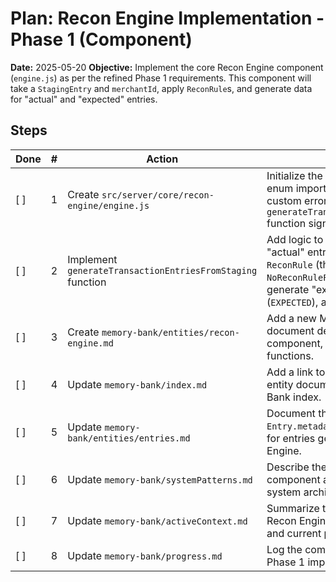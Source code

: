 # Plan: Recon Engine Implementation - Phase 1 (Component)

**Date:** 2025-05-20
**Objective:** Implement the core Recon Engine component (`engine.js`) as per the refined Phase 1 requirements. This component will take a `StagingEntry` and `merchantId`, apply `ReconRule`s, and generate data for "actual" and "expected" entries.

## Steps

| Done | # | Action                                                                 | Detail                                                                                                                                                                                             |
|------|---|------------------------------------------------------------------------|----------------------------------------------------------------------------------------------------------------------------------------------------------------------------------------------------|
| [ ]  | 1 | Create `src/server/core/recon-engine/engine.js`                        | Initialize the file with Prisma client, enum imports, `NoReconRuleFoundError` custom error class, and the `generateTransactionEntriesFromStaging` function signature.                               |
| [ ]  | 2 | Implement `generateTransactionEntriesFromStaging` function             | Add logic to extract `order_id`, prepare "actual" entry data (`POSTED`), find `ReconRule` (throw `NoReconRuleFoundError` if not found), generate "expected" entry data (`EXPECTED`), and return both. |
| [ ]  | 3 | Create `memory-bank/entities/recon-engine.md`                          | Add a new Memory Bank entity document describing the Recon Engine component, its purpose, and key functions.                                                                                       |
| [ ]  | 4 | Update `memory-bank/index.md`                                          | Add a link to the new `recon-engine.md` entity document in the main Memory Bank index.                                                                                                             |
| [ ]  | 5 | Update `memory-bank/entities/entries.md`                               | Document the usage of `order_id` in `Entry.metadata` and the `EXPECTED` status for entries generated by the Recon Engine.                                                                          |
| [ ]  | 6 | Update `memory-bank/systemPatterns.md`                                 | Describe the new Recon Engine component and its role within the system architecture.                                                                                                               |
| [ ]  | 7 | Update `memory-bank/activeContext.md`                                  | Summarize the implementation of the Recon Engine Phase 1, key decisions, and current project focus.                                                                                                |
| [ ]  | 8 | Update `memory-bank/progress.md`                                       | Log the completion of Recon Engine Phase 1 implementation.                                                                                                                                         |

<!--
{
  "planVersion": "1.0",
  "planName": "Recon Engine Implementation - Phase 1 (Component)",
  "lastUpdated": "2025-05-20T17:12:00Z",
  "plan": [
    {
      "id": 1,
      "action": "Create `src/server/core/recon-engine/engine.js`",
      "tool": "write_to_file",
      "args": {
        "path": "src/server/core/recon-engine/engine.js",
        "content": "// src/server/core/recon-engine/engine.js\nconst prisma = require('../../../services/prisma');\nconst { EntryStatus, EntryType } = require('@prisma/client');\n\n/**\n * Custom error for when no reconciliation rule is found.\n */\nclass NoReconRuleFoundError extends Error {\n  constructor(message) {\n    super(message);\n    this.name = 'NoReconRuleFoundError';\n  }\n}\n\n/**\n * Generates actual and expected entry data from a staging entry based on recon rules.\n * @param {object} stagingEntry - The staging entry object.\n * @param {string} merchantId - The ID of the merchant.\n * @returns {Promise<Array<object>>} A promise that resolves to an array containing two objects: [actualEntryData, expectedEntryData].\n * @throws {NoReconRuleFoundError} If no matching ReconRule is found.\n */\nasync function generateTransactionEntriesFromStaging(stagingEntry, merchantId) {\n  // Implementation to be added in step 2\n  throw new Error('Not yet implemented');\n}\n\nmodule.exports = {\n  generateTransactionEntriesFromStaging,\n  NoReconRuleFoundError,\n};\n"
      },
      "success": "File `src/server/core/recon-engine/engine.js` created with initial structure, NoReconRuleFoundError class, and function signature.",
      "status": "pending"
    },
    {
      "id": 2,
      "action": "Implement `generateTransactionEntriesFromStaging` function",
      "tool": "replace_in_file",
      "args": {
        "path": "src/server/core/recon-engine/engine.js",
        "diff": "<<<<<<< SEARCH\n  // Implementation to be added in step 2\n  throw new Error('Not yet implemented');\n=======\n  const order_id = stagingEntry.metadata?.order_id;\n\n  const actualEntryData = {\n    account_id: stagingEntry.account_id,\n    entry_type: stagingEntry.entry_type,\n    amount: stagingEntry.amount,\n    currency: stagingEntry.currency,\n    status: EntryStatus.POSTED,\n    effective_date: stagingEntry.effective_date,\n    metadata: {\n      ...(stagingEntry.metadata || {}),\n      order_id: order_id,\n      source_staging_entry_id: stagingEntry.staging_entry_id,\n    },\n  };\n\n  const reconRule = await prisma.reconRule.findFirst({\n    where: {\n      merchant_id: merchantId,\n      OR: [\n        { account_one_id: stagingEntry.account_id },\n        { account_two_id: stagingEntry.account_id },\n      ],\n    },\n  });\n\n  if (!reconRule) {\n    throw new NoReconRuleFoundError(\n      `No reconciliation rule found for merchant ${merchantId} and account ${stagingEntry.account_id}`\n    );\n  }\n\n  let contra_account_id;\n  if (reconRule.account_one_id === stagingEntry.account_id) {\n    contra_account_id = reconRule.account_two_id;\n  } else {\n    contra_account_id = reconRule.account_one_id;\n  }\n\n  const expectedEntryType = stagingEntry.entry_type === EntryType.DEBIT ? EntryType.CREDIT : EntryType.DEBIT;\n\n  const expectedEntryData = {\n    account_id: contra_account_id,\n    entry_type: expectedEntryType,\n    amount: stagingEntry.amount,\n    currency: stagingEntry.currency,\n    status: EntryStatus.EXPECTED,\n    effective_date: stagingEntry.effective_date,\n    metadata: {\n      order_id: order_id,\n      source_staging_entry_id: stagingEntry.staging_entry_id,\n      recon_rule_id: reconRule.id,\n    },\n  };\n\n  return [actualEntryData, expectedEntryData];\n>>>>>>> REPLACE"
      },
      "success": "Function `generateTransactionEntriesFromStaging` implemented correctly.",
      "status": "pending"
    },
    {
      "id": 3,
      "action": "Create `memory-bank/entities/recon-engine.md`",
      "tool": "write_to_file",
      "args": {
        "path": "memory-bank/entities/recon-engine.md",
        "content": "# Entity: Recon Engine\n\n**Purpose:** The Recon Engine is a core component responsible for applying reconciliation rules (`ReconRule`) to incoming financial data (typically `StagingEntry` objects) to generate data for both an \"actual\" ledger entry and an \"expected\" contra-entry.\n\n**Key Functions/Modules:**\n- `src/server/core/recon-engine/engine.js`:\n  - `async function generateTransactionEntriesFromStaging(stagingEntry, merchantId)`: Takes a staging entry and merchant ID, looks up the relevant `ReconRule`, and produces data for two `Entry` objects (one actual, one expected).\n    - Throws `NoReconRuleFoundError` if a rule cannot be found.\n\n**Data Flow:**\n1. Receives a `StagingEntry` and `merchantId`.\n2. Extracts key information like `order_id` from `stagingEntry.metadata`.\n3. Prepares data for the \"actual\" entry (status: `POSTED`).\n4. Looks up a `ReconRule` based on `stagingEntry.account_id` and `merchantId`.\n5. If no rule is found, it throws `NoReconRuleFoundError`.\n6. If a rule is found, it determines the contra-account, the opposite entry type, and prepares data for the \"expected\" entry (status: `EXPECTED`).\n7. Returns an array containing the data for the actual entry and the expected entry.\n\nThis component is crucial for automating the creation of double-entry bookkeeping records based on defined business logic."
      },
      "success": "`memory-bank/entities/recon-engine.md` created with component description.",
      "status": "pending"
    },
    {
      "id": 4,
      "action": "Update `memory-bank/index.md`",
      "tool": "replace_in_file",
      "args": {
        "path": "memory-bank/index.md",
        "diff": "<<<<<<< SEARCH\n- **[Process Tracker (`entities/process-tracker.md`)](./entities/process-tracker.md):** Information related to the task management system for the Recon Engine.\n- *(Future entities will be added here as they are developed.)*\n=======\n- **[Process Tracker (`entities/process-tracker.md`)](./entities/process-tracker.md):** Information related to the task management system for the Recon Engine.\n- **[Recon Engine (`entities/recon-engine.md`)](./entities/recon-engine.md):** Information related to the core reconciliation engine component.\n- *(Future entities will be added here as they are developed.)*\n>>>>>>> REPLACE"
      },
      "success": "`memory-bank/index.md` updated with link to `recon-engine.md`.",
      "status": "pending"
    },
    {
      "id": 5,
      "action": "Update `memory-bank/entities/entries.md`",
      "tool": "replace_in_file",
      "args": {
        "path": "memory-bank/entities/entries.md",
        "diff": "<<<<<<< SEARCH\n### Metadata (`metadata` - JSON, Optional)\n- A flexible JSONB field to store any additional, non-standardized information related to the entry.\n- Example: `{\"payment_processor_id\": \"proc_123\", \"original_charge_id\": \"ch_abc\"}`\n=======\n### Metadata (`metadata` - JSON, Optional)\n- A flexible JSONB field to store any additional, non-standardized information related to the entry.\n- Example: `{\"payment_processor_id\": \"proc_123\", \"original_charge_id\": \"ch_abc\"}`\n- For entries generated from `StagingEntry` objects via the Recon Engine, this may include:\n  - `order_id`: Propagated from `StagingEntry.metadata`.\n  - `source_staging_entry_id`: The ID of the `StagingEntry` that originated this entry.\n  - `recon_rule_id`: (For 'expected' entries) The ID of the `ReconRule` used to generate this entry.\n\n### Status (`status` - Enum: `EXPECTED`, `POSTED`, `ARCHIVED`)\n- `EXPECTED`: Indicates an entry that is anticipated based on a rule or prior event but has not yet been confirmed by an actual corresponding event. The Recon Engine generates 'expected' entries.\n- `POSTED`: A confirmed, actual ledger entry.\n- `ARCHIVED`: An entry that is no longer active or has been superseded (e.g., a corrected entry replaces an archived one).\n>>>>>>> REPLACE"
      },
      "success": "`memory-bank/entities/entries.md` updated regarding metadata and EXPECTED status.",
      "status": "pending"
    },
    {
      "id": 6,
      "action": "Update `memory-bank/systemPatterns.md`",
      "tool": "replace_in_file",
      "args": {
        "path": "memory-bank/systemPatterns.md",
        "diff": "<<<<<<< SEARCH\n    - This pattern decouples the initial data ingestion (e.g., API creating `StagingEntry`) from more complex, potentially long-running processing, improving API responsiveness and system resilience.\n=======\n    - This pattern decouples the initial data ingestion (e.g., API creating `StagingEntry`) from more complex, potentially long-running processing, improving API responsiveness and system resilience.\n\n- **Recon Engine Component (`src/server/core/recon-engine/engine.js`):**\n    - This standalone component is responsible for applying business logic (`ReconRule`s) to input data (`StagingEntry`) to generate data for \"actual\" and \"expected\" ledger entries.\n    - It encapsulates the core reconciliation logic, making it reusable and testable in isolation.\n    - It is designed to be called by other parts of the system, such as the Recon Engine Consumer, to transform staging data into structured entry data suitable for creating transactions.\n>>>>>>> REPLACE"
      },
      "success": "`memory-bank/systemPatterns.md` updated with Recon Engine component description.",
      "status": "pending"
    },
    {
      "id": 7,
      "action": "Update `memory-bank/activeContext.md`",
      "tool": "replace_in_file",
      "args": {
        "path": "memory-bank/activeContext.md",
        "diff": "<<<<<<< SEARCH\n**Current Focus:**\n- Fixing test failures and improving code coverage across the application.\n=======\n**Current Focus:**\n- Implementing Phase 1 of the Recon Engine: The core `generateTransactionEntriesFromStaging` component.\n\n**Key Decisions & Changes (Recon Engine Phase 1):**\n- Created `src/server/core/recon-engine/engine.js`.\n- Implemented `generateTransactionEntriesFromStaging(stagingEntry, merchantId)` function:\n  - Extracts `order_id` from `stagingEntry.metadata`.\n  - Prepares \"actual\" entry data with status `POSTED`.\n  - Finds `ReconRule` using `stagingEntry.account_id` and `merchantId`.\n  - Throws `NoReconRuleFoundError` if no rule is found.\n  - Generates \"expected\" entry data with status `EXPECTED`, contra-account from rule, and mirrored financial details.\n  - Returns `[actualEntryData, expectedEntryData]`.\n- Defined `NoReconRuleFoundError` custom error.\n- Updated Memory Bank: `recon-engine.md` (new), `index.md`, `entries.md`, `systemPatterns.md`.\n\n**Next Steps (Immediate for this task):**\n- (This section will be updated upon completion of the current plan)\n>>>>>>> REPLACE"
      },
      "success": "`memory-bank/activeContext.md` updated to reflect Recon Engine Phase 1 progress.",
      "status": "pending"
    },
    {
      "id": 8,
      "action": "Update `memory-bank/progress.md`",
      "tool": "replace_in_file",
      "args": {
        "path": "memory-bank/progress.md",
        "diff": "<<<<<<< SEARCH\n# Progress Log: Smart Ledger Backend (Node.js)\n=======\n# Progress Log: Smart Ledger Backend (Node.js)\n\n---\n**Date:** 2025-05-20\n**Task:** Recon Engine - Phase 1: Implement Core Component (`engine.js`)\n**Status:** Completed\n**Summary:**\n- Created `src/server/core/recon-engine/engine.js`.\n- Implemented `async function generateTransactionEntriesFromStaging(stagingEntry, merchantId)`:\n  - Extracts `order_id` from `stagingEntry.metadata`.\n  - Prepares \"actual\" entry data (status `POSTED`).\n  - Finds `ReconRule` using `stagingEntry.account_id` and `merchantId`.\n  - Throws `NoReconRuleFoundError` if no rule is found.\n  - Generates \"expected\" entry data (status `EXPECTED`, contra-account from rule, mirrored financials).\n  - Returns `[actualEntryData, expectedEntryData]`.\n- Defined `NoReconRuleFoundError` custom error.\n- Updated Memory Bank: `recon-engine.md` (new), `index.md`, `entries.md`, `systemPatterns.md`, `activeContext.md`.\n**Issues/Notes:** None.\n>>>>>>> REPLACE"
      },
      "success": "`memory-bank/progress.md` updated with log entry for Recon Engine Phase 1.",
      "status": "pending"
    }
  ]
}
-->
